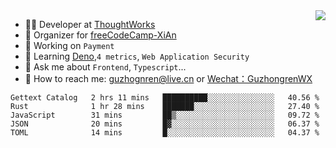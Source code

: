 <img align="right" src="https://github-readme-stats.vercel.app/api?username=guzhongren&show_icons=true&icon_color=805AD5&text_color=000&bg_color=ffffff&hide_title=true" />

- 👨‍💻  Developer at [ThoughtWorks](https://thoughtworks.com)
- 🏢 Organizer for [freeCodeCamp-XiAn](https://github.com/orgs/freeCodeCamp-XiAn)
- 🔭 Working on `Payment`
- 🌱 Learning [Deno](https://deno.land/),`4 metrics`,  `Web Application Security`
- 💬 Ask me about `Frontend`, `Typescript`...
- 🔎 How to reach me: [guzhognren@live.cn](guzhognren@live.cn) or [Wechat：GuzhongrenWX]()

<!--START_SECTION:waka-->
```text
Gettext Catalog   2 hrs 11 mins   ██████████░░░░░░░░░░░░░░░   40.56 % 
Rust              1 hr 28 mins    ███████░░░░░░░░░░░░░░░░░░   27.40 % 
JavaScript        31 mins         ██▒░░░░░░░░░░░░░░░░░░░░░░   09.72 % 
JSON              20 mins         █▓░░░░░░░░░░░░░░░░░░░░░░░   06.37 % 
TOML              14 mins         █░░░░░░░░░░░░░░░░░░░░░░░░   04.37 % 
```
<!--END_SECTION:waka-->

